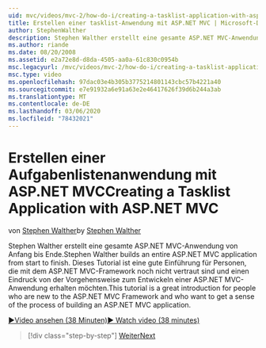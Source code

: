 ```yaml
---
uid: mvc/videos/mvc-2/how-do-i/creating-a-tasklist-application-with-aspnet-mvc
title: Erstellen einer tasklist-Anwendung mit ASP.NET MVC | Microsoft-Dokumentation
author: StephenWalther
description: Stephen Walther erstellt eine gesamte ASP.NET MVC-Anwendung von Anfang bis Ende. Dieses Tutorial ist eine gute Einführung für Personen, die mit der ASP.net MV noch nicht vertraut sind...
ms.author: riande
ms.date: 08/20/2008
ms.assetid: e2a72e8d-d8da-4505-aa0a-61c830c0954b
msc.legacyurl: /mvc/videos/mvc-2/how-do-i/creating-a-tasklist-application-with-aspnet-mvc
msc.type: video
ms.openlocfilehash: 97dac03e4b305b3775214801143cbc57b4221a40
ms.sourcegitcommit: e7e91932a6e91a63e2e46417626f39d6b244a3ab
ms.translationtype: MT
ms.contentlocale: de-DE
ms.lasthandoff: 03/06/2020
ms.locfileid: "78432021"
---
```

# <a name="creating-a-tasklist-application-with-aspnet-mvc"></a><span data-ttu-id="031da-104">Erstellen einer Aufgabenlistenanwendung mit ASP.NET MVC</span><span class="sxs-lookup"><span data-stu-id="031da-104">Creating a Tasklist Application with ASP.NET MVC</span></span>

<span data-ttu-id="031da-105">von [Stephen Walther](https://github.com/StephenWalther)</span><span class="sxs-lookup"><span data-stu-id="031da-105">by [Stephen Walther](https://github.com/StephenWalther)</span></span>

<span data-ttu-id="031da-106">Stephen Walther erstellt eine gesamte ASP.NET MVC-Anwendung von Anfang bis Ende.</span><span class="sxs-lookup"><span data-stu-id="031da-106">Stephen Walther builds an entire ASP.NET MVC application from start to finish.</span></span> <span data-ttu-id="031da-107">Dieses Tutorial ist eine gute Einführung für Personen, die mit dem ASP.NET MVC-Framework noch nicht vertraut sind und einen Eindruck von der Vorgehensweise zum Entwickeln einer ASP.NET MVC-Anwendung erhalten möchten.</span><span class="sxs-lookup"><span data-stu-id="031da-107">This tutorial is a great introduction for people who are new to the ASP.NET MVC Framework and who want to get a sense of the process of building an ASP.NET MVC application.</span></span>

[<span data-ttu-id="031da-108">&#9654;Video ansehen (38 Minuten)</span><span class="sxs-lookup"><span data-stu-id="031da-108">&#9654; Watch video (38 minutes)</span></span>](https://channel9.msdn.com/Blogs/ASP-NET-Site-Videos/creating-a-tasklist-application-with-aspnet-mvc)

> [!div class="step-by-step"]
> [<span data-ttu-id="031da-109">Weiter</span><span class="sxs-lookup"><span data-stu-id="031da-109">Next</span></span>](creating-a-movie-database-application-in-15-minutes-with-aspnet-mvc.md)
